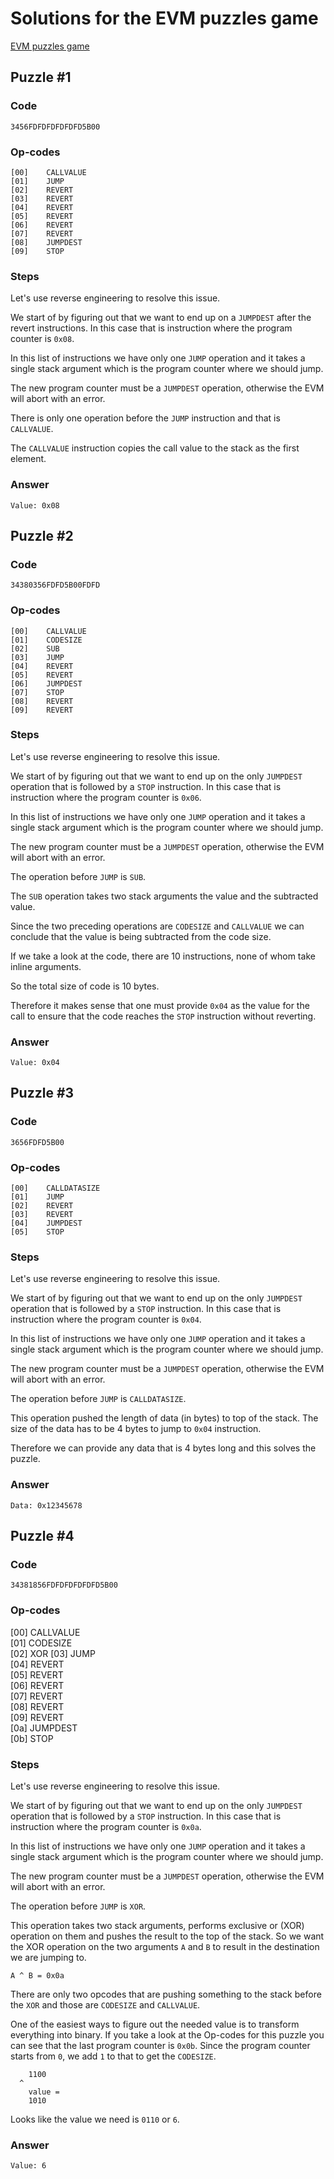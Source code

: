 # Solutions for the EVM puzzles game

[EVM puzzles game](https://github.com/fvictorio/evm-puzzles)

## Puzzle #1

### Code
```
3456FDFDFDFDFDFD5B00
```

### Op-codes

```
[00]	CALLVALUE
[01]	JUMP
[02]	REVERT
[03]	REVERT
[04]	REVERT
[05]	REVERT
[06]	REVERT
[07]	REVERT
[08]	JUMPDEST
[09]	STOP
```

### Steps

Let's use reverse engineering to resolve this issue.

We start of by figuring out that we want to end up on a `JUMPDEST` after the revert instructions.
In this case that is instruction where the program counter is `0x08`.

In this list of instructions we have only one `JUMP` operation and it takes a single stack argument which is the program counter where we should jump.

The new program counter must be a `JUMPDEST` operation, otherwise the EVM will abort with an error.

There is only one operation before the `JUMP` instruction and that is `CALLVALUE`.

The `CALLVALUE` instruction copies the call value to the stack as the first element.

### Answer
```
Value: 0x08
```

## Puzzle #2

### Code
```
34380356FDFD5B00FDFD
```

### Op-codes

```
[00]	CALLVALUE
[01]	CODESIZE
[02]	SUB
[03]	JUMP
[04]	REVERT
[05]	REVERT
[06]	JUMPDEST
[07]	STOP
[08]	REVERT
[09]	REVERT
```

### Steps

Let's use reverse engineering to resolve this issue.

We start of by figuring out that we want to end up on the only `JUMPDEST` operation that is followed by a `STOP` instruction.
In this case that is instruction where the program counter is `0x06`.

In this list of instructions we have only one `JUMP` operation and it takes a single stack argument which is the program counter where we should jump.

The new program counter must be a `JUMPDEST` operation, otherwise the EVM will abort with an error.

The operation before `JUMP` is `SUB`.

The `SUB` operation takes two stack arguments the value and the subtracted value.

Since the two preceding operations are `CODESIZE` and `CALLVALUE` we can conclude that the value is being subtracted from the code size.

If we take a look at the code, there are 10 instructions, none of whom take inline arguments.

So the total size of code is 10 bytes.

Therefore it makes sense that one must provide `0x04` as the value for the call to ensure that the code reaches the `STOP` instruction without reverting.

### Answer
```
Value: 0x04
```

## Puzzle #3

### Code
```
3656FDFD5B00
```

### Op-codes

```
[00]	CALLDATASIZE
[01]	JUMP
[02]	REVERT
[03]	REVERT
[04]	JUMPDEST
[05]	STOP
```

### Steps

Let's use reverse engineering to resolve this issue.

We start of by figuring out that we want to end up on the only `JUMPDEST` operation that is followed by a `STOP` instruction.
In this case that is instruction where the program counter is `0x04`.

In this list of instructions we have only one `JUMP` operation and it takes a single stack argument which is the program counter where we should jump.

The new program counter must be a `JUMPDEST` operation, otherwise the EVM will abort with an error.

The operation before `JUMP` is `CALLDATASIZE`.

This operation pushed the length of data (in bytes) to top of the stack.
The size of the data has to be 4 bytes to jump to `0x04` instruction.

Therefore we can provide any data that is 4 bytes long and this solves the puzzle.

### Answer
```
Data: 0x12345678
```

## Puzzle #4
### Code
```
34381856FDFDFDFDFDFD5B00
```
### Op-codes
[00]	CALLVALUE	
[01]	CODESIZE	
[02]	XOR	
[03]	JUMP	
[04]	REVERT	
[05]	REVERT	
[06]	REVERT	
[07]	REVERT	
[08]	REVERT	
[09]	REVERT	
[0a]	JUMPDEST	
[0b]	STOP
### Steps
Let's use reverse engineering to resolve this issue.

We start of by figuring out that we want to end up on the only `JUMPDEST` operation that is followed by a `STOP` instruction. In this case that is instruction where the program counter is `0x0a`.

In this list of instructions we have only one `JUMP` operation and it takes a single stack argument which is the program counter where we should jump.

The new program counter must be a `JUMPDEST` operation, otherwise the EVM will abort with an error.

The operation before `JUMP` is `XOR`.

This operation takes two stack arguments, performs exclusive or (XOR) operation on them and pushes the result to the top of the stack.
So we want the XOR operation on the two arguments `A` and `B` to result in the destination we are jumping to.

```
A ^ B = 0x0a
```

There are only two opcodes that are pushing something to the stack before the `XOR` and those are `CODESIZE` and `CALLVALUE`.

One of the easiest ways to figure out the needed value is to transform everything into binary.
If you take a look at the Op-codes for this puzzle you can see that the last program counter is `0x0b`.
Since the program counter starts from `0`, we add `1` to that to get the `CODESIZE`.

```
    1100
  ^
    value =
    1010
```

Looks like the value we need is `0110` or `6`.

### Answer
```
Value: 6
```
